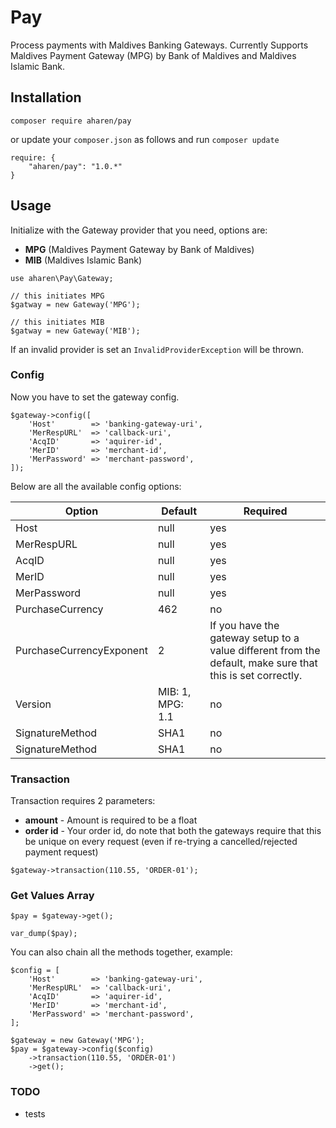 # Pay

Process payments with Maldives Banking Gateways. Currently Supports Maldives Payment Gateway (MPG) by Bank of Maldives and Maldives Islamic Bank.

## Installation

```
composer require aharen/pay
``` 

or update your `composer.json` as follows and run `composer update`

```
require: {
    "aharen/pay": "1.0.*"
}
```

## Usage

Initialize with the Gateway provider that you need, options are:

- **MPG** (Maldives Payment Gateway by Bank of Maldives) 
- **MIB** (Maldives Islamic Bank)

```
use aharen\Pay\Gateway;

// this initiates MPG
$gatway = new Gateway('MPG');

// this initiates MIB
$gatway = new Gateway('MIB');
```

If an invalid provider is set an `InvalidProviderException` will be thrown.

### Config

Now you have to set the gateway config. 

```
$gateway->config([
    'Host'        => 'banking-gateway-uri',
    'MerRespURL'  => 'callback-uri',
    'AcqID'       => 'aquirer-id',
    'MerID'       => 'merchant-id',
    'MerPassword' => 'merchant-password',
]);
```

Below are all the available config options:

Option | Default | Required
--- | --- | ---
Host | null | yes
MerRespURL | null | yes
AcqID | null | yes
MerID | null | yes
MerPassword | null | yes
PurchaseCurrency | 462 | no
PurchaseCurrencyExponent | 2 | If you have the gateway setup to a value different from the default, make sure that this is set correctly.
Version | MIB: 1, MPG: 1.1 | no
SignatureMethod | SHA1 | no
SignatureMethod | SHA1 | no

### Transaction

Transaction requires 2 parameters:

- **amount** - Amount is required to be a float
- **order id** - Your order id, do note that both the gateways require that this be unique on every request (even if re-trying a cancelled/rejected payment request)

```
$gateway->transaction(110.55, 'ORDER-01');
```

### Get Values Array

```
$pay = $gateway->get();

var_dump($pay);
```

You can also chain all the methods together, example:

```
$config = [
    'Host'        => 'banking-gateway-uri',
    'MerRespURL'  => 'callback-uri',
    'AcqID'       => 'aquirer-id',
    'MerID'       => 'merchant-id',
    'MerPassword' => 'merchant-password',
];

$gateway = new Gateway('MPG');
$pay = $gateway->config($config)
    ->transaction(110.55, 'ORDER-01')
    ->get();
```

### TODO

- tests
